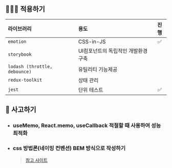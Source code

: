 ## 👨🏻‍💻 적용하기

| 라이브러리 | 용도 | 진행 |
|:---|:---|:---:|
| `emotion` | CSS-in-JS | ✅ |
| `storybook` | UI컴포넌트의 독립적인 개발환경 구축 |  |
| `lodash (throttle, debounce)` | 유틸리티 기능제공 |  |
| `redux-toolkit` | 상태 관리 | |
| `jest` | 단위 테스트 | ✅ |

## 💭 사고하기
- ### useMemo, React.memo, useCallback 적절할 때 사용하여 성능 최적화
- ### css 방법론(네이밍 컨벤션) BEM 방식으로 작성하기

    > [참고 사이트](https://nykim.work/15)